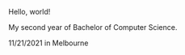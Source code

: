  Hello, world!  

 My second year of Bachelor of Computer Science.
 
 11/21/2021 in Melbourne 


<!---
eirczliu/eirczliu is a ✨ special ✨ repository because its `README.md` (this file) appears on your GitHub profile.
You can click the Preview link to take a look at your changes.
--->
